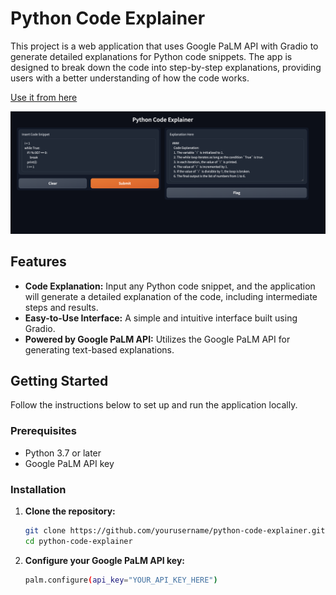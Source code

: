 # Python Code Explainer

This project is a web application that uses Google PaLM API with Gradio to generate detailed explanations for Python code snippets. The app is designed to break down the code into step-by-step explanations, providing users with a better understanding of how the code works.

 [Use it from here](https://6a45d4f193d35aeb36.gradio.live)

![](https://github.com/YashsTiwari/Python-Code-Explainer-App/blob/main/Python-code-explainer.png)

## Features

- **Code Explanation:** Input any Python code snippet, and the application will generate a detailed explanation of the code, including intermediate steps and results.
- **Easy-to-Use Interface:** A simple and intuitive interface built using Gradio.
- **Powered by Google PaLM API:** Utilizes the Google PaLM API for generating text-based explanations.

## Getting Started

Follow the instructions below to set up and run the application locally.

### Prerequisites

- Python 3.7 or later
- Google PaLM API key

### Installation

1. **Clone the repository:**

   ```bash
   git clone https://github.com/yourusername/python-code-explainer.git
   cd python-code-explainer

2. **Configure your Google PaLM API key:**

   ```bash
   palm.configure(api_key="YOUR_API_KEY_HERE")

   
